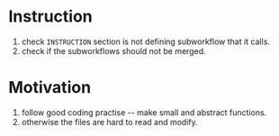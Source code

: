 # Instruction
1. check `INSTRUCTION` section is not defining subworkflow that it calls.
2. check if the subworkflows should not be merged.

# Motivation
1. follow good coding practise -- make small and abstract functions.
2. otherwise the files are hard to read and modify.